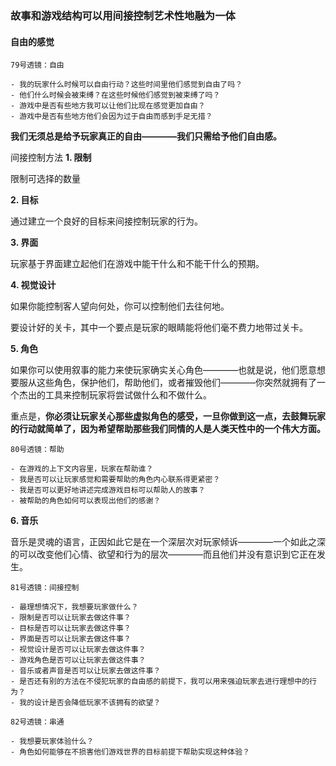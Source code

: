### 故事和游戏结构可以用间接控制艺术性地融为一体

#### 自由的感觉

~~~~
79号透镜：自由

- 我的玩家什么时候可以自由行动？这些时间里他们感觉到自由了吗？
- 他们什么时候会被束缚？在这些时候他们感觉到被束缚了吗？
- 游戏中是否有些地方我可以让他们比现在感觉更加自由？
- 游戏中是否有些地方他们会因为过于自由而感到手足无措？
~~~~

**我们无须总是给予玩家真正的自由————我们只需给予他们自由感。**

间接控制方法
**1. 限制**

限制可选择的数量

**2. 目标**

通过建立一个良好的目标来间接控制玩家的行为。

**3. 界面**

玩家基于界面建立起他们在游戏中能干什么和不能干什么的预期。

**4. 视觉设计**

如果你能控制客人望向何处，你可以控制他们去往何地。

要设计好的关卡，其中一个要点是玩家的眼睛能将他们毫不费力地带过关卡。

**5. 角色**

如果你可以使用叙事的能力来使玩家确实关心角色————也就是说，他们愿意想要服从这些角色，保护他们，帮助他们，或者摧毁他们————你突然就拥有了一个杰出的工具来控制玩家将尝试做什么和不做什么。

重点是，**你必须让玩家关心那些虚拟角色的感受，一旦你做到这一点，去鼓舞玩家的行动就简单了，因为希望帮助那些我们同情的人是人类天性中的一个伟大方面。**

~~~~
80号透镜：帮助

- 在游戏的上下文内容里，玩家在帮助谁？
- 我是否可以让玩家感觉和需要帮助的角色内心联系得更紧密？
- 我是否可以更好地讲述完成游戏目标可以帮助人的故事？
- 被帮助的角色如何可以表现出他们的感谢？
~~~~

**6. 音乐**

音乐是灵魂的语言，正因如此它是在一个深层次对玩家倾诉————一个如此之深的可以改变他们心情、欲望和行为的层次————而且他们并没有意识到它正在发生。

~~~~
81号透镜：间接控制

- 最理想情况下，我想要玩家做什么？
- 限制是否可以让玩家去做这件事？
- 目标是否可以让玩家去做这件事？
- 界面是否可以让玩家去做这件事？
- 视觉设计是否可以让玩家去做这件事？
- 游戏角色是否可以让玩家去做这件事？
- 音乐或者声音是否可以让玩家去做这件事？
- 是否还有别的方法在不侵犯玩家的自由感的前提下，我可以用来强迫玩家去进行理想中的行为？
- 我的设计是否会降低玩家不该拥有的欲望？
~~~~

~~~~
82号透镜：串通

- 我想要玩家体验什么？
- 角色如何能够在不损害他们游戏世界的目标前提下帮助实现这种体验？
~~~~



